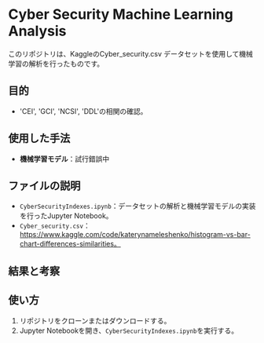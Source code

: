 # Cyber Security Machine Learning Analysis
このリポジトリは、KaggleのCyber_security.csv データセットを使用して機械学習の解析を行ったものです。

## 目的
- 'CEI', 'GCI', 'NCSI', 'DDL'の相関の確認。

## 使用した手法
- **機械学習モデル**：試行錯誤中


## ファイルの説明
- `CyberSecurityIndexes.ipynb`：データセットの解析と機械学習モデルの実装を行ったJupyter Notebook。
- `Cyber_security.csv`：https://www.kaggle.com/code/katerynameleshenko/histogram-vs-bar-chart-differences-similarities。

## 結果と考察


## 使い方
1. リポジトリをクローンまたはダウンロードする。
2. Jupyter Notebookを開き、`CyberSecurityIndexes.ipynb`を実行する。
